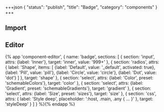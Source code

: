 +++json
{
  "status": "publish",
  "title": "Badge",
  "category": "components"
}
+++

## Import

<app-component-import componentName="badge"></app-component-import>

## Editor

{%
  app 'component-editor', {
    name: 'badge',
    sections: [
      {
        section: 'input',
        attrs: {label: 'Inner'},
        target: 'inner',
        value: '999+'
      },
      {
        section: 'radios',
        attrs: {
          label: 'Shape',
          items: [
            {label: 'Default', value: '_default', activated: true},
            {label: 'Pill', value: 'pill'},
            {label: 'Circle', value: 'circle'},
            {label: 'Dot', value: 'dot'}
          ]
        },
        target: 'shape'
      },
      {
        section: 'select',
        attrs: {label: 'Color', preset: 'schemableColors'},
        target: 'color'
      },
      {
        section: 'select',
        attrs: {label: 'Gradient', preset: 'schemableGradients'},
        target: 'gradient'
      },
      {
        section: 'select',
        attrs: {label: 'Size', preset: 'sizes'},
        target: 'size'
      },
      {
        section: 'css',
        attrs: {
          label: 'Style deep',
          placeholder: ':host, .main, .any { ... }'
        },
        target: 'styleDeep'
      }
    ]
  }
%}{% endapp %}

